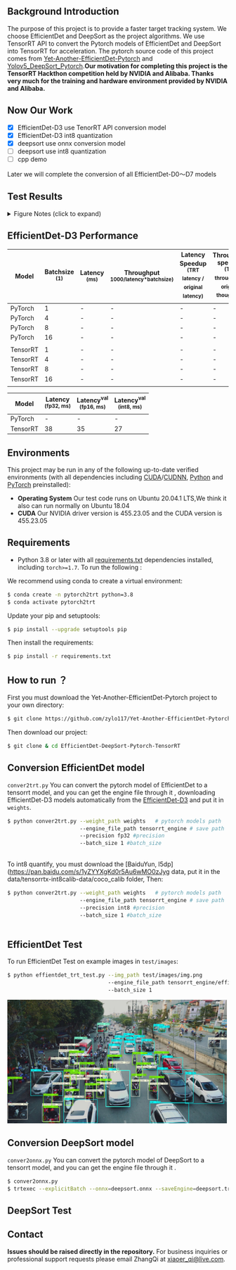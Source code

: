 ## Background Introduction 

The purpose of this project is to provide a faster target tracking system. We choose EfficientDet and DeepSort as the project algorithms. We use TensorRT API to convert the Pytorch models of EfficientDet and DeepSort into TensorRT for acceleration. The pytorch source code of this project comes from [Yet-Another-EfficientDet-Pytorch](https://github.com/zylo117/Yet-Another-EfficientDet-Pytorch) and [Yolov5_DeepSort_Pytorch](https://github.com/mikel-brostrom/Yolov5_DeepSort_Pytorch).**Our motivation for completing this project is the TensorRT Hackthon competition held by NVIDIA and Alibaba. Thanks very much for the training and hardware environment provided by NVIDIA and Alibaba.**

## Now Our Work
- [x] EfficientDet-D3 use TenorRT API conversion model
- [x] EfficientDet-D3 int8 quantization
- [x] deepsort use onnx conversion model
- [ ] deepsort use int8 quantization
- [ ] cpp demo

Later we will complete the conversion of all EfficientDet-D0～D7 models 
## Test Results 
<details>
  <summary>Figure Notes (click to expand)</summary>
  
  * GPU Speed measures model process time per image averaged 1000 images using a 1080ti GPU,  not includes image preprocessing, postprocessing
  * TensorRT version 7.2.3.4
  * **Reproduce** by `python effientdet_trt_test.py --img_path test/images/img.png --engine_file_path tensorrt_engine/efficientdet.engine --batch_size=1 `
</details>

## EfficientDet-D3 Performance
Model |Batchsize<br><sup>(1) |Latency<sup><br>(ms)|Throughput<sup><br>1000/latency*batchsize) |Latency Speedup<sup><br>(TRT latency / original latency) |Throughput speedup<br><sup>(TRT throughput / original thoughput) 
---   |---  |---        |---         |---             |---                       
PyTorch   |1  |-     |-     |-     |- 
PyTorch   |4  |-     |-     |-     |-     
PyTorch   |8  |-     |-     |-     |-     
PyTorch   |16  |- |- |- |-     
| | | | | | || 
TensorRT  |1 |-     |-     |-     |- 
TensorRT  |4 |-     |-     |-     |-     
TensorRT  |8 |-     |-     |-     |-   
TensorRT  |16 |- |- |- |-    
| | | | | | 

Model |Latency<br><sup>(fp32, ms) |Latency<sup>val<br>(fp16, ms)|Latency<sup>val<br>(int8, ms)
---   |---  |--- |---       
PyTorch   |-  |-   |  -
TensorRT  | 38 |35   |  27

## Environments

This project may be run in any of the following up-to-date verified environments (with all dependencies including [CUDA](https://developer.nvidia.com/cuda)/[CUDNN](https://developer.nvidia.com/cudnn), [Python](https://www.python.org/) and [PyTorch](https://pytorch.org/) preinstalled):

- **Operating System** Our test code runs on Ubuntu 20.04.1 LTS,We think it also can run normally on Ubuntu 18.04 
- **CUDA** Our NVIDIA driver version is 455.23.05 and the CUDA version is 455.23.05

## Requirements

* Python 3.8 or later with all [requirements.txt](https://github.com/ultralytics/yolov5/blob/master/requirements.txt) dependencies installed, including `torch>=1.7`. To run the following :
<!-- $ sudo apt update && apt install -y libgl1-mesa-glx libsm6 libxext6 libxrender-dev -->
We recommend using conda to create a virtual environment:
```bash
$ conda create -n pytorch2trt python=3.8
$ conda activate pytorch2trt
```
Update your pip and setuptools:
```bash
$ pip install --upgrade setuptools pip
```
Then install the requirements:
```bash
$ pip install -r requirements.txt
```


## How to run ？
First you must download the Yet-Another-EfficientDet-Pytorch project to your own directory:
```bash
$ git clone https://github.com/zylo117/Yet-Another-EfficientDet-Pytorch.git & cd Yet-Another-EfficientDet-Pytorch 
```
Then download our project:
```bash
$ git clone & cd EfficientDet-DeepSort-Pytorch-TensorRT
```
## Conversion EfficientDet model 

`conver2trt.py` You can convert the pytorch model of EfficientDet to a tensorrt model, and you can get the engine file through it , downloading EfficientDet-D3 models automatically from the [EfficientDet-D3](https://github.com/zylo117/Yet-Another-Efficient-Pytorch/releases/download/1.0/efficientdet-d3.pth) and put it in `weights`.
```bash
$ python conver2trt.py --weight_path weights   # pytorch models path       
                       --engine_file_path tensorrt_engine # save path
                       --precision fp32 #precision
                       --batch_size 1 #batch_size
                       
```
To int8 quantify, you must download the [BaiduYun, l5dp](https://pan.baidu.com/s/1yZYYXgKd0r5Au6wMO0zJyg data, put it in the data/tensorrtx-int8calib-data/coco_calib folder, Then:
```bash
$ python conver2trt.py --weight_path weights   # pytorch models path       
                       --engine_file_path tensorrt_engine # save path
                       --precision int8 #precision
                       --batch_size 1 #batch_size
                       
```

## EfficientDet Test
To run EfficientDet Test on example images in `test/images`:
```bash
$ python effientdet_trt_test.py --img_path test/images/img.png 
                                --engine_file_path tensorrt_engine/efficientdet.engine
                                --batch_size 1
```
<img width="500" src="/test/img_inferred_d3_this_repo_0.jpg">  

## Conversion DeepSort model 
`conver2onnx.py` You can convert the pytorch model of DeepSort to a tensorrt model, and you can get the engine file through it .
```bash
$ conver2onnx.py 
$ trtexec --explicitBatch --onnx=deepsort.onnx --saveEngine=deepsort.trt 
```
## DeepSort Test


## Contact

**Issues should be raised directly in the repository.** For business inquiries or professional support requests please email ZhangQi at xiaoer_qi@live.com. 
